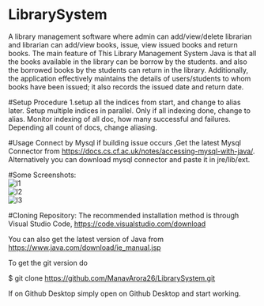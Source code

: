 # LibrarySystem
A library management software where admin can add/view/delete librarian and librarian can add/view books, issue, view issued books and return books.
The main feature of This Library Management System Java is that all the books available in the library can be borrow by the students. and also the borrowed books by the students can return in the library. Additionally, the application effectively maintains the details of users/students to whom books have been issued; it also records the issued date and return date.

#Setup Procedure
1.setup all the indices from start, and change to alias later. Setup multiple indices in parallel. Only if all indexing done, change to alias. Monitor indexing of all doc, how many successful and failures. Depending all count of docs, change aliasing.

#Usage
Connect by Mysql if building issue occurs ,Get the latest Mysql Connector from https://docs.cs.cf.ac.uk/notes/accessing-mysql-with-java/. Alternatively you can download mysql connector and paste it in jre/lib/ext.


#Some Screenshots:
<br>
![l1](https://user-images.githubusercontent.com/72567005/129327896-427e10ca-0c5c-49a8-bf79-ad7d1814a1d4.PNG)<br>
![l2](https://user-images.githubusercontent.com/72567005/129327899-2e19a434-bfc8-451f-868c-0919e5bea7ce.PNG)<br>
![l3](https://user-images.githubusercontent.com/72567005/129327889-54c7ba64-2c03-40dd-8884-113a20c1bb07.PNG)<br>

#Cloning Repository:
The recommended installation method is through Visual Studio Code, https://code.visualstudio.com/download

You can also get the latest version of Java from https://www.java.com/download/ie_manual.jsp

To get the git version do

$ git clone https://github.com/ManavArora26/LibrarySystem.git

If on Github Desktop simply open on Github Desktop and start working.



